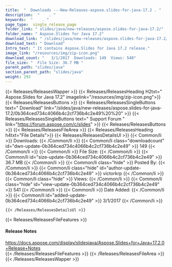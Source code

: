 ```yaml
---
title:  "  Downloads ---New-Releases-aspose.slides-for-java-17.2 . " 
description:  "    . " 
keywords:  "    . " 
page_type:  single_release_page
folder_link: " slides/java/new-releases/aspose.slides-for-java-17.2/"
folder_name: " Aspose.Slides for Java 17.2"
download_link: " /slides/java/new-releases/aspose.slides-for-java-17.2/0b364ced734c4066b4c2cf736b4c2e49"
download_text: " Download"
Intro_text: " It contains Aspose.Slides for Java 17.2 release."
image_link: "/resources/img/zip-icon.png"
download_count: "   3/1/2017  Downloads: 149  Views: 540"
file_size: "  File Size: 36.7 MB "
parent_path: "slides/java"
section_parent_path: "slides/java"
weight: 293
---
```


{{< Releases/ReleasesWapper >}}
  {{< Releases/ReleasesHeading H2txt=" Aspose.Slides for Java 17.2" imagelink="/resources/img/zip-icon.png">}}
  {{< Releases/ReleasesButtons >}}
    {{< Releases/ReleasesSingleButtons text=" Download" link="/slides/java/new-releases/aspose.slides-for-java-17.2/0b364ced734c4066b4c2cf736b4c2e49%20%20" >}}
    {{< Releases/ReleasesSingleButtons text=" Support Forum " link="https://forum.aspose.com/c/slides" >}}
  {{< Releases/ReleasesButtons >}}
  {{< Releases/ReleasesFileArea >}}
    {{< Releases/ReleasesHeading h4txt="File Details">}}
    {{< Releases/ReleasesDetailsUl >}}
            {{< Common/li  >}} Downloads: {{< /Common/li >}} 
      {{< Common/li class="downloadcount" id="dwn-update-0b364ced734c4066b4c2cf736b4c2e49" >}} 149 {{< /Common/li >}} 
      {{< Common/li  >}} File Size: {{< /Common/li >}} 
      {{< Common/li id="size-update-0b364ced734c4066b4c2cf736b4c2e49" >}} 36.7 MB {{< /Common/li >}} 
      {{< Common/li  class="hide" >}} Posted By: {{< /Common/li >}} 
      {{< Common/li class="hide" id="author-update-0b364ced734c4066b4c2cf736b4c2e49" >}} victorkrp {{< /Common/li >}} 
      {{< Common/li class="hide"  >}} Views: {{< /Common/li >}} 
      {{< Common/li class="hide" id="view-update-0b364ced734c4066b4c2cf736b4c2e49" >}} 541 {{< /Common/li >}} 
      {{< Common/li  >}} Date Added: {{< /Common/li >}} 
      {{< Common/li id="added-update-0b364ced734c4066b4c2cf736b4c2e49" >}} 3/1/2017 {{< /Common/li >}} 

    {{< /Releases/ReleasesDetailsUl >}}

  {{< Releases/ReleasesFileFeatures >}}
      <h4>Release Notes</h4><div><a href="https://docs.aspose.com/display/slidesjava/Aspose.Slides+for+Java+17.2.0+Release+Notes">https://docs.aspose.com/display/slidesjava/Aspose.Slides+for+Java+17.2.0+Release+Notes</a></div>
  {{< /Releases/ReleasesFileFeatures >}}
 {{< /Releases/ReleasesFileArea >}}
{{< /Releases/ReleasesWapper >}}


